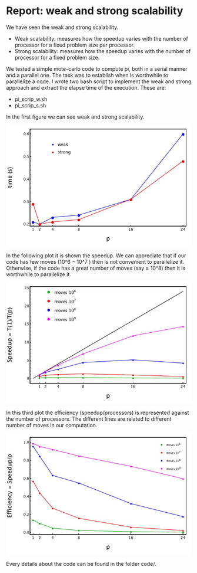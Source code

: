 # Report: weak and strong scalability

We have seen the weak and strong scalability. 

- Weak scalability: measures how the speedup varies with the number of processor for a fixed problem size per processor.
- Strong scalability: measures how the speedup varies with the number of processor for a fixed problem size.

We tested a simple mote-carlo code to compute pi, both in a serial manner and a parallel one. The task was to establish when is worthwhile to parallelize a code. I wrote two bash script to implement the weak and strong approach and extract the elapse time of the execution. These are:

- pi_scrip_w.sh
- pi_scrip_s.sh

In the first figure we can see weak and strong scalability.

![Figure 1](weak_strong.jpg)


In the following plot it is shown the speedup. We can appreciate that if our code has few moves (10^6 − 10^7 ) then is not convenient to parallelize it. Otherwise, if the code has a great number of moves (say ≥ 10^8) then it is worthwhile to parallelize it.

![Figure 2](speedup.jpg)

In this third plot the efficiency (speedup/processors) is represented against the number of processors. The different lines are related to different number of moves in our computation. 

![Figure 3](eff.jpg)

Every details about the code can be found in the folder code/.